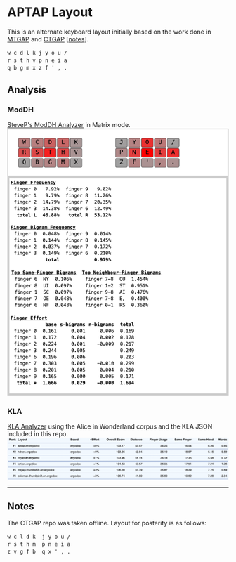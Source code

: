 # APTAP Layout

This is an alternate keyboard layout initially based on the work done in [MTGAP][1] and [CTGAP][2] [[notes](#notes)].

```txt
w c d l k j y o u /
r s t h v p n e i a
q b g m x z f ' , .
```

## Analysis

### ModDH

[SteveP's ModDH Analyzer](https://colemakmods.github.io/mod-dh/analyze.html) in Matrix mode.
![ModDH Analyzer](ModDH.png)

### KLA

[KLA Analyzer](https://klanext.keyboard-design.com) using the Alice in Wonderland corpus and the KLA JSON included in this repo.
![KLA Analyzer](KLA.png)

[1]: https://mathematicalmulticore.wordpress.com/the-keyboard-layout-project/
[2]: https://github.com/CTGAP/ctgap-keyboard-layout

---

## Notes

The CTGAP repo was taken offline. Layout for posterity is as follows:
```txt
w c l d k  j y o u /
r s t h m  p n e i a
z v g f b  q x ' , .
```